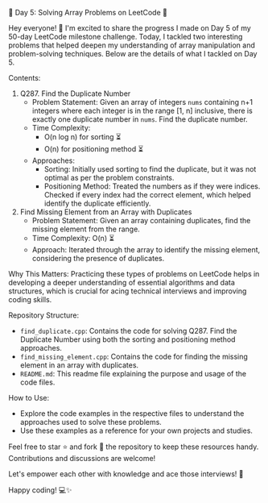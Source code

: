 🌟 Day 5: Solving Array Problems on LeetCode 🚀

Hey everyone! 👋 I'm excited to share the progress I made on Day 5 of my 50-day LeetCode milestone challenge. Today, I tackled two interesting problems that helped deepen my understanding of array manipulation and problem-solving techniques. Below are the details of what I tackled on Day 5.

Contents:
1. Q287. Find the Duplicate Number
    - Problem Statement: Given an array of integers `nums` containing n+1 integers where each integer is in the range [1, n] inclusive, there is exactly one duplicate number in `nums`. Find the duplicate number.
    - Time Complexity: 
        - O(n log n) for sorting ⏳
        - O(n) for positioning method ⏳
    - Approaches:
        - Sorting: Initially used sorting to find the duplicate, but it was not optimal as per the problem constraints.
        - Positioning Method: Treated the numbers as if they were indices. Checked if every index had the correct element, which helped identify the duplicate efficiently.
2. Find Missing Element from an Array with Duplicates
    - Problem Statement: Given an array containing duplicates, find the missing element from the range.
    - Time Complexity: O(n) ⏳
    - Approach: Iterated through the array to identify the missing element, considering the presence of duplicates.

Why This Matters:
Practicing these types of problems on LeetCode helps in developing a deeper understanding of essential algorithms and data structures, which is crucial for acing technical interviews and improving coding skills.

Repository Structure:
- `find_duplicate.cpp`: Contains the code for solving Q287. Find the Duplicate Number using both the sorting and positioning method approaches.
- `find_missing_element.cpp`: Contains the code for finding the missing element in an array with duplicates.
- `README.md`: This readme file explaining the purpose and usage of the code files.

How to Use:
- Explore the code examples in the respective files to understand the approaches used to solve these problems.
- Use these examples as a reference for your own projects and studies.


Feel free to star ⭐️ and fork 🍴 the repository to keep these resources handy. Contributions and discussions are welcome!

Let's empower each other with knowledge and ace those interviews! 💪

Happy coding! 💻✨
